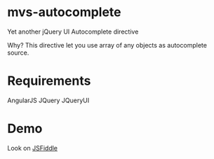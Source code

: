 mvs-autocomplete
==============

Yet another jQuery UI Autocomplete directive

Why? This directive let you use array of any objects as autocomplete source.

Requirements
============

AngularJS
JQuery
JQueryUI

Demo
====

Look on [JSFiddle](http://jsfiddle.net/smacker/JZZLH/)
